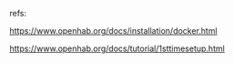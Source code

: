 

refs:

https://www.openhab.org/docs/installation/docker.html

https://www.openhab.org/docs/tutorial/1sttimesetup.html